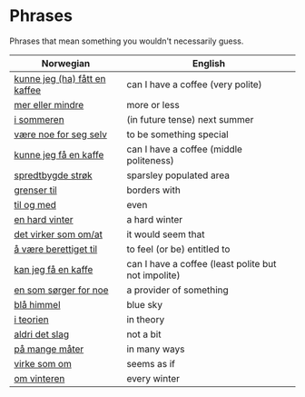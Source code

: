 # Phrases

Phrases that mean something you wouldn't necessarily guess.

| Norwegian | English |
| --- | --- |
| [kunne jeg (ha) fått en kaffee](https://www.ordnett.no/search?language=no&phrase=kunne%20jeg%20(ha)%20fått%20en%20kaffee) | can I have a coffee (very polite) |
| [mer eller mindre](https://www.ordnett.no/search?language=no&phrase=mer%20eller%20mindre) | more or less |
| [i sommeren](https://www.ordnett.no/search?language=no&phrase=i%20sommeren) | (in future tense) next summer |
| [være noe for seg selv](https://www.ordnett.no/search?language=no&phrase=være%20noe%20for%20seg%20selv) | to be something special |
| [kunne jeg få en kaffe](https://www.ordnett.no/search?language=no&phrase=kunne%20jeg%20få%20en%20kaffe) | can I have a coffee (middle politeness) |
| [spredtbygde strøk](https://www.ordnett.no/search?language=no&phrase=spredtbygde%20strøk) | sparsley populated area |
| [grenser til](https://www.ordnett.no/search?language=no&phrase=grenser%20til) | borders with |
| [til og med](https://www.ordnett.no/search?language=no&phrase=til%20og%20med) | even |
| [en hard vinter](https://www.ordnett.no/search?language=no&phrase=en%20hard%20vinter) | a hard winter |
| [det virker som om/at](https://www.ordnett.no/search?language=no&phrase=det%20virker%20som%20om/at) | it would seem that |
| [å være berettiget til](https://www.ordnett.no/search?language=no&phrase=å%20være%20berettiget%20til) | to feel (or be) entitled to |
| [kan jeg få en kaffe](https://www.ordnett.no/search?language=no&phrase=kan%20jeg%20få%20en%20kaffe) | can I have a coffee (least polite but not impolite) |
| [en som sørger for noe](https://www.ordnett.no/search?language=no&phrase=en%20som%20sørger%20for%20noe) | a provider of something |
| [blå himmel](https://www.ordnett.no/search?language=no&phrase=blå%20himmel) | blue sky |
| [i teorien](https://www.ordnett.no/search?language=no&phrase=i%20teorien) | in theory |
| [aldri det slag](https://www.ordnett.no/search?language=no&phrase=aldri%20det%20slag) | not a bit |
| [på mange måter](https://www.ordnett.no/search?language=no&phrase=på%20mange%20måter) | in many ways |
| [virke som om](https://www.ordnett.no/search?language=no&phrase=virke%20som%20om) | seems as if |
| [om vinteren](https://www.ordnett.no/search?language=no&phrase=om%20vinteren) | every winter |

